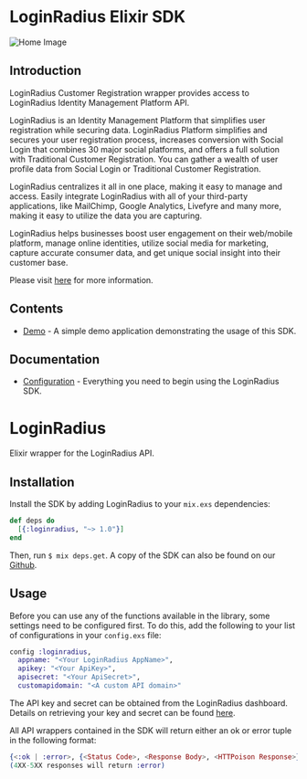 # LoginRadius Elixir SDK


![Home Image](http://docs.lrcontent.com/resources/github/banner-1544x500.png)

## Introduction ##

LoginRadius Customer Registration wrapper provides access to LoginRadius Identity Management Platform API.

LoginRadius is an Identity Management Platform that simplifies user registration while securing data. LoginRadius Platform simplifies and secures your user registration process, increases conversion with Social Login that combines 30 major social platforms, and offers a full solution with Traditional Customer Registration. You can gather a wealth of user profile data from Social Login or Traditional Customer Registration.

LoginRadius centralizes it all in one place, making it easy to manage and access. Easily integrate LoginRadius with all of your third-party applications, like MailChimp, Google Analytics, Livefyre and many more, making it easy to utilize the data you are capturing.

LoginRadius helps businesses boost user engagement on their web/mobile platform, manage online identities, utilize social media for marketing, capture accurate consumer data, and get unique social insight into their customer base.

Please visit [here](http://www.loginradius.com/) for more information.


## Contents ##

* [Demo](https://github.com/LoginRadius/elixir-sdk) - A simple demo application demonstrating the usage of this SDK.


## Documentation

* [Configuration](https://docs.loginradius.com/api/v2/sdk-libraries/elixir) - Everything you need to begin using the LoginRadius SDK.



# LoginRadius

Elixir wrapper for the LoginRadius API.

## Installation
Install the SDK by adding LoginRadius to your `mix.exs` dependencies:

```elixir
def deps do
  [{:loginradius, "~> 1.0"}]
end
```

Then, run `$ mix deps.get`. A copy of the SDK can also be found on our [Github](https://github.com/LoginRadius/elixir-sdk).


## Usage

Before you can use any of the functions available in the library, some settings need to be configured first. To do this, add the following to your list of configurations in your `config.exs` file:

```elixir
config :loginradius,
  appname: "<Your LoginRadius AppName>",
  apikey: "<Your ApiKey>",
  apisecret: "<Your ApiSecret>",
  customapidomain: "<A custom API domain>"
```

The API key and secret can be obtained from the LoginRadius dashboard. Details on retrieving your key and secret can be found [here](https://docs.loginradius.com/api/v2/dashboard/get-api-key-and-secret#retrieve-your-api-key-and-secret).

All API wrappers contained in the SDK will return either an ok or error tuple in the following format:

```elixir
{<:ok | :error>, {<Status Code>, <Response Body>, <HTTPoison Response>}
(4XX-5XX responses will return :error)
```

